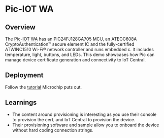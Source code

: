 # Pic-IOT WA

## Overview

The [Pic-IOT WA](https://www.microchip.com/development-tool/EV54Y39A) has an PIC24FJ128GA705 MCU, an ATECC608A CryptoAuthentication™ secure element IC and the fully-certified ATWINC1510 Wi-Fi® network controller and runs embedded c.  It includes temperature, light, buttons, and LEDs.  This demo showcases how Pic can manage device certificate generation and connectivity to IoT Central.

## Deployment

Follow the [tutorial](https://github.com/Azure-Samples/Microchip-PIC-IoT-Wx) Microchip puts out.

## Learnings

- The content around provisioning is interesting as you use their console to provision the cert, and IoT Central to provision the device.
- Their provisioning software and sample allow you to onboard the device without hard coding connection strings.
